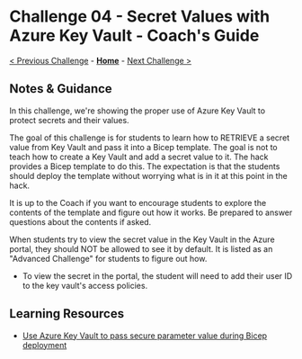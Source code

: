 # Challenge 04 - Secret Values with Azure Key Vault - Coach's Guide

[< Previous Challenge](./Solution-03.md) - **[Home](./README.md)** - [Next Challenge >](./Solution-05.md)

## Notes & Guidance

In this challenge, we're showing the proper use of Azure Key Vault to protect secrets and their values.

The goal of this challenge is for students to learn how to RETRIEVE a secret value from Key Vault and pass it into a Bicep template. The goal is not to teach how to create a Key Vault and add a secret value to it. The hack provides a Bicep template to do this. The expectation is that the students should deploy the template without worrying what is in it at this point in the hack.

It is up to the Coach if you want to encourage students to explore the contents of the template and figure out how it works. Be prepared to answer questions about the contents if asked. 

When students try to view the secret value in the Key Vault in the Azure portal, they should NOT be allowed to see it by default.  It is listed as an "Advanced Challenge" for students to figure out how.  
- To view the secret in the portal, the student will need to add their user ID to the key vault's access policies.

## Learning Resources

- [Use Azure Key Vault to pass secure parameter value during Bicep deployment](https://learn.microsoft.com/azure/azure-resource-manager/bicep/key-vault-parameter?tabs=azure-cli)
